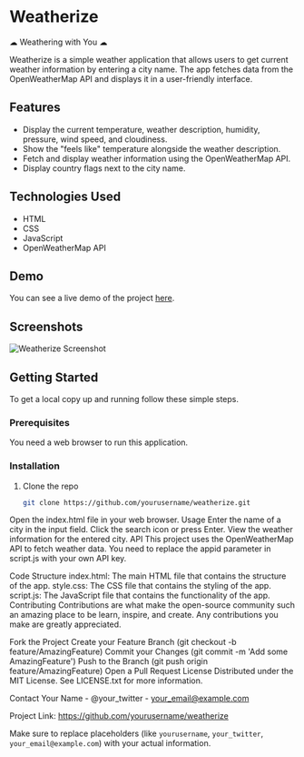 # Weatherize

☁︎ Weathering with You ☁︎

Weatherize is a simple weather application that allows users to get current weather information by entering a city name. The app fetches data from the OpenWeatherMap API and displays it in a user-friendly interface.

## Features

- Display the current temperature, weather description, humidity, pressure, wind speed, and cloudiness.
- Show the "feels like" temperature alongside the weather description.
- Fetch and display weather information using the OpenWeatherMap API.
- Display country flags next to the city name.

## Technologies Used

- HTML
- CSS
- JavaScript
- OpenWeatherMap API

## Demo

You can see a live demo of the project [here](#).

## Screenshots

![Weatherize Screenshot](screenshot.png)

## Getting Started

To get a local copy up and running follow these simple steps.

### Prerequisites

You need a web browser to run this application.

### Installation

1. Clone the repo
   ```sh
   git clone https://github.com/yourusername/weatherize.git
Open the index.html file in your web browser.
Usage
Enter the name of a city in the input field.
Click the search icon or press Enter.
View the weather information for the entered city.
API
This project uses the OpenWeatherMap API to fetch weather data. You need to replace the appid parameter in script.js with your own API key.

Code Structure
index.html: The main HTML file that contains the structure of the app.
style.css: The CSS file that contains the styling of the app.
script.js: The JavaScript file that contains the functionality of the app.
Contributing
Contributions are what make the open-source community such an amazing place to be learn, inspire, and create. Any contributions you make are greatly appreciated.

Fork the Project
Create your Feature Branch (git checkout -b feature/AmazingFeature)
Commit your Changes (git commit -m 'Add some AmazingFeature')
Push to the Branch (git push origin feature/AmazingFeature)
Open a Pull Request
License
Distributed under the MIT License. See LICENSE.txt for more information.

Contact
Your Name - @your_twitter - your_email@example.com

Project Link: https://github.com/yourusername/weatherize


Make sure to replace placeholders (like `yourusername`, `your_twitter`, `your_email@example.com`) with your actual information.
